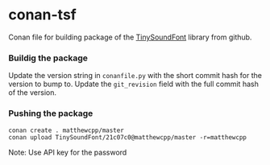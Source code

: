 # conan-tsf

Conan file for building package of the [TinySoundFont](https://github.com/schellingb/TinySoundFont) library from github.

### Buildig the package

Update the version string in `conanfile.py` with the short commit hash for the version to bump to.
Update the `git_revision` field with the full commit hash of the version.

### Pushing the package
```
conan create . matthewcpp/master
conan upload TinySoundFont/21c07c0@matthewcpp/master -r=matthewcpp
```
Note: Use API key for the password
